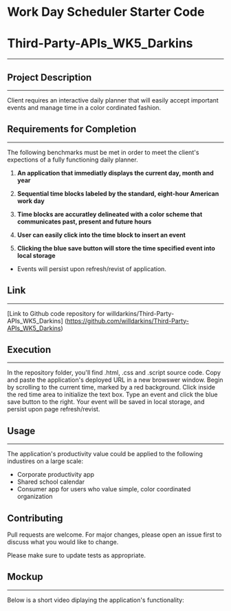 # Work Day Scheduler Starter Code
# Third-Party-APIs_WK5_Darkins
***

## Project Description
***
Client requires an interactive daily planner that will easily accept important events and manage time in a color cordinated fashion.

## Requirements for Completion
***
The following benchmarks must be met in order to meet the client's expections of a fully functioning daily planner.
1. **An application that immediatly displays the current day, month and year**

2. **Sequential time blocks labeled by the standard, eight-hour American work day**

3. **Time blocks are accuratley delineated with a color scheme that communicates past, present and future hours**

4. **User can easily click into the time block to insert an event**

5. **Clicking the blue save button will store the time specified event into local storage**
- Events will persist upon refresh/revist of application.

## Link
***
[Link to Github code repository for willdarkins/Third-Party-APIs_WK5_Darkins] (https://github.com/willdarkins/Third-Party-APIs_WK5_Darkins)

## Execution
***
In the repository folder, you'll find .html, .css and .script source code. Copy and paste the application's deployed URL in a new browswer window. Begin by scrolling to the current time, marked by a red background. Click inside the red time area to initialize the text box. Type an event and click the blue save button to the right. Your event will be saved in local storage, and persist upon page refresh/revist.


## Usage
***
The application's productivity value could be applied to the following industires on a large scale:
* Corporate productivity app
* Shared school calendar 
* Consumer app for users who value simple, color coordinated organization

## Contributing
Pull requests are welcome. For major changes, please open an issue first to discuss what you would like to change.

Please make sure to update tests as appropriate.
## Mockup
***
Below is a short video diplaying the application's functionality:

